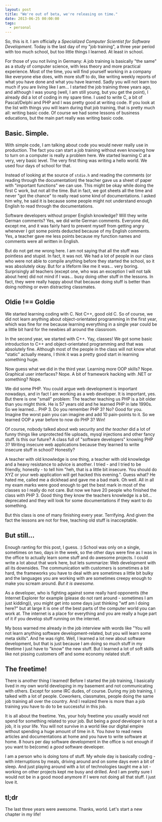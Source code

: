```yaml
---
layout: post
title: "We're out of beta, we're releasing on time."
date: 2013-06-25 00:00:00
tags:
  - personal
---
```


So, this is it. I am officially a _Specialized Computer Scientist for Software
Development_. Today is the last day of my "job training", a three year period
with too much school, but too little things I learned. At least in school.

For those of you not living in Germany: A job training is basically "the same"
as a study of computer science, with less theory and more practical experience.
Most of the time, you will find yourself working in a company like everyone
else does, with more stuff to do, like writing weekly reports of what you have
done and what you have learned. Sadly you will not learn too much if you are
living like I am... I started the job training three years ago, and although I
was young (well, I am still young, but you get the point), I already did a lot
of coding in my spare time. I used to write C, a bit of Pascal/Delphi and PHP
and I was pretty good at writing code. If you look at the list with things you
will learn during that job training, that is pretty much all: writing basic
code. Of course we had some lessons of business educations, but the main part
really was writing basic code.

## Basic. Simple.

With simple code, I am talking about code you would never really use in
production. The fact you can start a job training without even knowing how to
turn on a computer is really a problem here. We started learning C at a very,
very basic level. The very first thing was writing a hello world. We used four
days of school for that.

Instead of looking at the source of `stdio.h` and reading the comments (or
reading through the documentation) the teacher gave us a sheet of paper with
"important functions" we can use. This might be okay while doing the first C
work, but not all the time. But in fact, we got sheets all the time and never
"got the chance" to really read some kind of documentations. I asked him why,
he said it is because some people might not understand enough English to read
through the documentations.

Software developers without proper English knowledge? Will they write German
comments? Yes, we did write German comments. Everyone did, except me, and it
was fairly hard to prevent myself from getting angry whenever I got some points
deducted because of my English comments. Yes, a teacher gave me less points
because my function names and comments were all written in English.

But do not get me wrong here. I am not saying that all the stuff was pointless
and stupid. In fact, it was not. We had a lot of people in our class who were
not able to compile anything before they started the school, so it was
absolutely okay. But for a lifeform like me it was... very boring. Surprisingly
all teachers (except one, who was an exception I will not talk about here) did
not mind if I was... busy doing other stuff in the lessons. In fact, they were
really happy about that because doing stuff is better than doing nothing or
even distracting classmates.

## Oldie !== Goldie

We started learning coding with C. Not C++, good old C. So of course, we did
not learn anything about object-orientated programming in the first year, which
was fine for me because learning everything in a single year could be a little
bit hard for the newbies all around the classroom.

In the second year, we started with C++. Yay, classes! We got some basic
introduction to C++ and object-orientated programming and that was absolutely
fine. Although most of the people in the class will not know what "static"
actually means, I think it was a pretty good start in learning something huge.

Now guess what we did in the third year. Learning more OOP skills? Nope.
Graphical user interfaces? Nope. A bit of framework hacking with .NET or
something? Nope.

We did some PHP. You could argue web development is important nowadays, and in
fact I am working as a web developer. It is important, yes. But there is one
"small" problem: The teacher teaching us PHP is a bit older than you might
think. He is 57 years old and he learned PHP in late 1990s. So we learned...
PHP 3. Do you remember PHP 3? No? Good for you. Imagine the worst pain you can
imagine and add 10 pain-points to it. So we learned OOP a year before to now do
PHP 3? Win!

Of course, nobody talked about web security and _the teacher_ did a lot of
funny things like unprotected file uploads, mysql injections and other fancy
stuff. Is this our future? A class full of "software developers" knowing PHP 3?
Writing insecure web applications because they learned to write insecure stuff
in school? Honestly?

A teacher with old knowledge is one thing, a teacher with old knowledge and a
heavy resistance to advice is another. I tried - and I tried to be friendly,
honestly - to tell him "heh, that is a little bit insecure. You should do XYZ
or your web application will get hacked this evening.". Guess what? He hated
me, called me a dickhead and gave me a bad mark. Oh well. All in all my exam
marks were good enough to get the best mark in most of the classes so I really
do not care. But now we have 20 people who finished the class with PHP 3. Good
thing they know the teachers knowledge is a bit... deprecated and they will
look for some documentations if they want to do something.

But this class is one of many finishing every year. Terrifying. And given the
fact the lessons are not for free, teaching old stuff is inacceptable.

## But still...

Enough ranting for this post, I guess. :) School was only on a single,
sometimes on two, days in the week, so the other days were fine as I was in the
office to actually learn some stuff and do awesome projects. I could write a
lot about that work here, but lets summarize: Web development with all its
downsides. The communication with customers is sometimes a bit hard, the
frameworks you have to deal with are sometimes a little bit bulky and the
languages you are working with are sometimes creepy enough to make you scream
around. _But it is awesome._

As a developer, who is fighting against some really hard opponents (the
Internet Explorer for example (please do not rant around - sometimes I am just
kidding)), you might get into some days just thinking "wtf am I doing here?"
but at large it is one of the best parts of the computer world you can work at.
The internet is a place for everything and you are really a huge part of it if
you develop stuff running on the internet.

My boss warned me already in the job interview with words like "You will not
learn anything software development-related, but you will learn some meta
skills". And he was right. Well, I learned a lot new about software
development, but that is just because I am doing so much stuff in my freetime I
just have to "know" the new stuff. But I learned a lot of soft skills like not
pissing customers off and some economy related stuff.

## The freetime!

There is another thing I learned! Before I started the job training, I
basically lived in my own world developing in my basement and not communicating
with others. Except for some IRC dudes, of course. During my job training, I
talked with a lot of people. Coworkers, classmates, people doing the same job
training all over the country. And I realized there is more than a job training
you have to do to be successful in this job.

It is all about the freetime. Yes, your holy freetime you usually would not
spend for something related to your job. But being a _good_ developer is not a
job, it is your life. You will not survive in a world like our digital empire
without spending a huge amount of time in it. You _have_ to read news articles
and documentations at home and you have to write software at home. 8 hours per
day software development in the office is not enough if you want to be(come) a
_good_ software developer.

I am a person who is doing tons of stuff. My whole day is basically coding -
with interruptions by meals, driving around and on some days even a bit of
sleep. And just playing around with a lot of technologies taught me a lot -
working on other projects kept me busy and drilled. And I am pretty sure I
would not be in a good mood anymore if I were not doing all that stuff. I just
love it.

## tl;dr

The last three years were awesome. Thanks, world. Let's start a new chapter in
my life!
